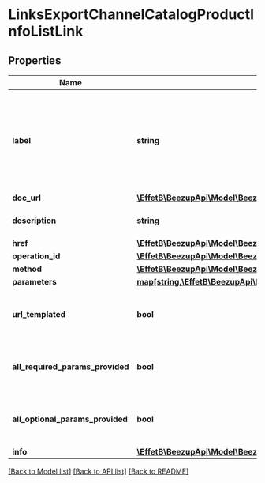 # LinksExportChannelCatalogProductInfoListLink

## Properties
Name | Type | Description | Notes
------------ | ------------- | ------------- | -------------
**label** | **string** | The label corresponding to the link. This label is automatically translated based on the Accept-Language http header. | [optional] 
**doc_url** | [**\EffetB\BeezupApi\Model\BeezUPCommonDocUrl**](BeezUPCommonDocUrl.md) |  | [optional] 
**description** | **string** | The description of the link | [optional] 
**href** | [**\EffetB\BeezupApi\Model\BeezUPCommonHref**](BeezUPCommonHref.md) |  | 
**operation_id** | [**\EffetB\BeezupApi\Model\BeezUPCommonOperationId**](BeezUPCommonOperationId.md) |  | [optional] 
**method** | [**\EffetB\BeezupApi\Model\BeezUPCommonHttpMethod**](BeezUPCommonHttpMethod.md) |  | [optional] 
**parameters** | [**map[string,\EffetB\BeezupApi\Model\BeezUPCommonLinkParameter3]**](BeezUPCommonLinkParameter3.md) |  | [optional] 
**url_templated** | **bool** | indicates whether the href is templated or not | [optional] 
**all_required_params_provided** | **bool** | indicates whether all required params have been provided | [optional] 
**all_optional_params_provided** | **bool** | indicates whether all optionals params have been provided | [optional] 
**info** | [**\EffetB\BeezupApi\Model\BeezUPCommonInfoSummaries**](BeezUPCommonInfoSummaries.md) |  | [optional] 

[[Back to Model list]](../README.md#documentation-for-models) [[Back to API list]](../README.md#documentation-for-api-endpoints) [[Back to README]](../README.md)


